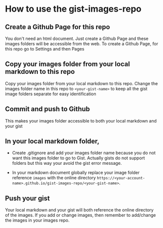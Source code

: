 # How to use the gist-images-repo

## Create a Github Page for this repo

You don't need an html document. Just create a Github Page and these images folders will be accessible from the web. To create a Github Page, for this repo go to Settings and then Pages

## Copy your images folder from your local markdown to this repo

Copy your images folder from your local markdown to this repo. Change the images folder name in this repo to `<your-gist-name>` to keep all the gist image folders separate for easy identification

## Commit and push to Github

This makes your images folder accessible to both your local markdown and your gist

## In your local markdown folder,

- Create .gitignore and add your images folder name because you do not want this images folder to go to Gist. Actually gists do not support folders but this way your avoid the gist error message.

- In your markdown document globally replace your image folder reference `images` with the online directory `https://<your-account-name>.github.io/gist-images-repo/<your-gist-name>`.

## Push your gist

Your local markdown and your gist will both reference the online directory of the images. If you add or change images, then remember to add/change the images in your images repo.
